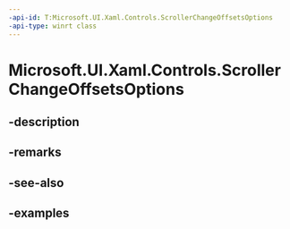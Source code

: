 ```yaml
---
-api-id: T:Microsoft.UI.Xaml.Controls.ScrollerChangeOffsetsOptions
-api-type: winrt class
---
```


<!-- Class syntax.
public class ScrollerChangeOffsetsOptions 
-->

# Microsoft.UI.Xaml.Controls.ScrollerChangeOffsetsOptions

## -description

## -remarks

## -see-also

## -examples

